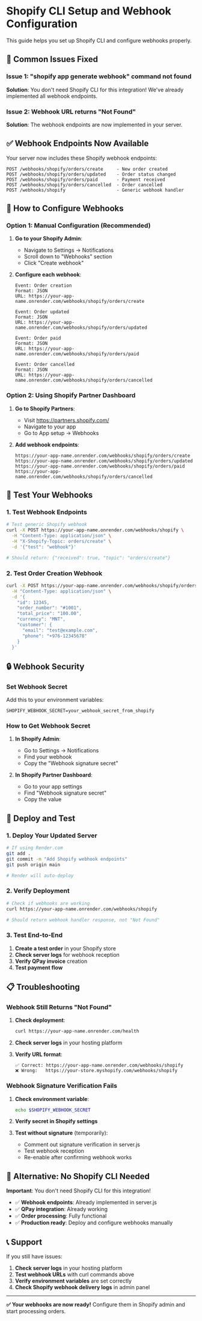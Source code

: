 # Shopify CLI Setup and Webhook Configuration

This guide helps you set up Shopify CLI and configure webhooks properly.

## 🚨 Common Issues Fixed

### Issue 1: "shopify app generate webhook" command not found
**Solution**: You don't need Shopify CLI for this integration! We've already implemented all webhook endpoints.

### Issue 2: Webhook URL returns "Not Found"
**Solution**: The webhook endpoints are now implemented in your server.

## ✅ Webhook Endpoints Now Available

Your server now includes these Shopify webhook endpoints:

```
POST /webhooks/shopify/orders/create     - New order created
POST /webhooks/shopify/orders/updated    - Order status changed  
POST /webhooks/shopify/orders/paid       - Payment received
POST /webhooks/shopify/orders/cancelled  - Order cancelled
POST /webhooks/shopify                   - Generic webhook handler
```

## 🔧 How to Configure Webhooks

### Option 1: Manual Configuration (Recommended)

1. **Go to your Shopify Admin**:
   - Navigate to Settings → Notifications
   - Scroll down to "Webhooks" section
   - Click "Create webhook"

2. **Configure each webhook**:
   ```
   Event: Order creation
   Format: JSON
   URL: https://your-app-name.onrender.com/webhooks/shopify/orders/create
   
   Event: Order updated
   Format: JSON  
   URL: https://your-app-name.onrender.com/webhooks/shopify/orders/updated
   
   Event: Order paid
   Format: JSON
   URL: https://your-app-name.onrender.com/webhooks/shopify/orders/paid
   
   Event: Order cancelled
   Format: JSON
   URL: https://your-app-name.onrender.com/webhooks/shopify/orders/cancelled
   ```

### Option 2: Using Shopify Partner Dashboard

1. **Go to Shopify Partners**:
   - Visit https://partners.shopify.com/
   - Navigate to your app
   - Go to App setup → Webhooks

2. **Add webhook endpoints**:
   ```
   https://your-app-name.onrender.com/webhooks/shopify/orders/create
   https://your-app-name.onrender.com/webhooks/shopify/orders/updated
   https://your-app-name.onrender.com/webhooks/shopify/orders/paid
   https://your-app-name.onrender.com/webhooks/shopify/orders/cancelled
   ```

## 🧪 Test Your Webhooks

### 1. Test Webhook Endpoints

```bash
# Test generic Shopify webhook
curl -X POST https://your-app-name.onrender.com/webhooks/shopify \
  -H "Content-Type: application/json" \
  -H "X-Shopify-Topic: orders/create" \
  -d '{"test": "webhook"}'

# Should return: {"received": true, "topic": "orders/create"}
```

### 2. Test Order Creation Webhook

```bash
curl -X POST https://your-app-name.onrender.com/webhooks/shopify/orders/create \
  -H "Content-Type: application/json" \
  -d '{
    "id": 12345,
    "order_number": "#1001",
    "total_price": "100.00",
    "currency": "MNT",
    "customer": {
      "email": "test@example.com",
      "phone": "+976-12345678"
    }
  }'
```

## 🔒 Webhook Security

### Set Webhook Secret

Add this to your environment variables:
```env
SHOPIFY_WEBHOOK_SECRET=your_webhook_secret_from_shopify
```

### How to Get Webhook Secret

1. **In Shopify Admin**:
   - Go to Settings → Notifications
   - Find your webhook
   - Copy the "Webhook signature secret"

2. **In Shopify Partner Dashboard**:
   - Go to your app settings
   - Find "Webhook signature secret"
   - Copy the value

## 🚀 Deploy and Test

### 1. Deploy Your Updated Server

```bash
# If using Render.com
git add .
git commit -m "Add Shopify webhook endpoints"
git push origin main

# Render will auto-deploy
```

### 2. Verify Deployment

```bash
# Check if webhooks are working
curl https://your-app-name.onrender.com/webhooks/shopify

# Should return webhook handler response, not "Not Found"
```

### 3. Test End-to-End

1. **Create a test order** in your Shopify store
2. **Check server logs** for webhook reception
3. **Verify QPay invoice** creation
4. **Test payment flow**

## 📋 Troubleshooting

### Webhook Still Returns "Not Found"

1. **Check deployment**:
   ```bash
   curl https://your-app-name.onrender.com/health
   ```

2. **Check server logs** in your hosting platform

3. **Verify URL format**:
   ```
   ✅ Correct: https://your-app-name.onrender.com/webhooks/shopify
   ❌ Wrong:   https://your-store.myshopify.com/webhooks/shopify
   ```

### Webhook Signature Verification Fails

1. **Check environment variable**:
   ```bash
   echo $SHOPIFY_WEBHOOK_SECRET
   ```

2. **Verify secret in Shopify settings**

3. **Test without signature** (temporarily):
   - Comment out signature verification in server.js
   - Test webhook reception
   - Re-enable after confirming webhook works

## 🎯 Alternative: No Shopify CLI Needed

**Important**: You don't need Shopify CLI for this integration!

- ✅ **Webhook endpoints**: Already implemented in server.js
- ✅ **QPay integration**: Already working
- ✅ **Order processing**: Fully functional
- ✅ **Production ready**: Deploy and configure webhooks manually

## 📞 Support

If you still have issues:

1. **Check server logs** in your hosting platform
2. **Test webhook URLs** with curl commands above
3. **Verify environment variables** are set correctly
4. **Check Shopify webhook delivery logs** in admin panel

---

**✅ Your webhooks are now ready!** Configure them in Shopify admin and start processing orders.